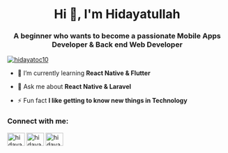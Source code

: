 <h1 align="center">Hi 👋, I'm Hidayatullah</h1>
<h3 align="center">A beginner who wants to become a passionate Mobile Apps Developer & Back end Web Developer</h3>

<p align="left"> <a href="https://twitter.com/hidayatoc10" target="blank"><img src="https://img.shields.io/twitter/follow/hidayatoc10?logo=twitter&style=for-the-badge" alt="hidayatoc10" /></a> </p>

- 🌱 I’m currently learning **React Native & Flutter**

- 💬 Ask me about **React Native & Laravel**

- ⚡ Fun fact **I like getting to know new things in Technology**

<h3 align="left">Connect with me:</h3>
<p align="left">
<a href="https://twitter.com/hidayatoc10" target="blank"><img align="center" src="https://raw.githubusercontent.com/rahuldkjain/github-profile-readme-generator/master/src/images/icons/Social/twitter.svg" alt="hidayatoc10" height="30" width="40" /></a>
<a href="https://fb.com/hidayatoc10" target="blank"><img align="center" src="https://raw.githubusercontent.com/rahuldkjain/github-profile-readme-generator/master/src/images/icons/Social/facebook.svg" alt="hidayatoc10" height="30" width="40" /></a>
<a href="https://instagram.com/hidayatoc10" target="blank"><img align="center" src="https://raw.githubusercontent.com/rahuldkjain/github-profile-readme-generator/master/src/images/icons/Social/instagram.svg" alt="hidayatoc10" height="30" width="40" /></a>
</p>
